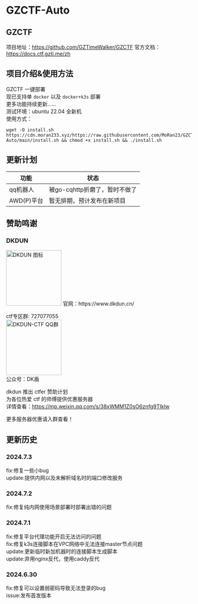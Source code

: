 # GZCTF-Auto
  
## GZCTF
项目地址：https://github.com/GZTimeWalker/GZCTF
官方文档：https://docs.ctf.gzti.me/zh

## 项目介绍&使用方法
GZCTF 一键部署  
现已支持单 `docker` 以及 `docker+k3s` 部署  
更多功能持续更新......  
测试环境：ubuntu 22.04 全新机  
使用方式：  
```
wget -O install.sh https://cdn.moran233.xyz/https://raw.githubusercontent.com/MoRan23/GZCTF-Auto/main/install.sh && chmod +x install.sh && ./install.sh
```
## 更新计划
|功能|状态|
|--|--|
|qq机器人|被go-cqhttp折磨了，暂时不做了|
|AWD(P)平台|暂无排期，预计发布在新项目|
## 赞助鸣谢
### DKDUN
<img src="https://cdn.moran233.xyz/https://raw.githubusercontent.com/MoRan23/moran/main/QQ%E5%9B%BE%E7%89%8720240630210148.png" alt="DKDUN 图标" width="150" height="150">
官网：https://www.dkdun.cn/  

ctf专区群: 727077055  
<img src="https://cdn.moran233.xyz/https://raw.githubusercontent.com/MoRan23/moran/main/20240630210630.png" alt="DKDUN-CTF QQ群" width="150" height="150">  
公众号：DK盾
  
dkdun 推出 ctfer 赞助计划  
为各位热爱 ctf 的师傅提供优惠服务器  
详情查看：https://mp.weixin.qq.com/s/38xWMM1Z0sO6znfg9TIklw
  
更多服务器优惠请入群查看！  
  
## 更新历史
### 2024.7.3
fix:修复一些小bug  
update:提供内网以及未解析域名时的端口修改服务  
### 2024.7.2
fix:修复纯内网使用场景部署时部署出错的问题  
### 2024.7.1
fix:修复平台代理功能开启无法访问的问题  
fix:修复k3s连接脚本在VPC网络中无法连接master节点问题  
update:更新临时新加机器时的连接脚本生成脚本  
update:弃用nginx反代，使用caddy反代  
### 2024.6.30
fix:修复可以设置弱密码导致无法登录的bug  
issue:发布首发版本  
